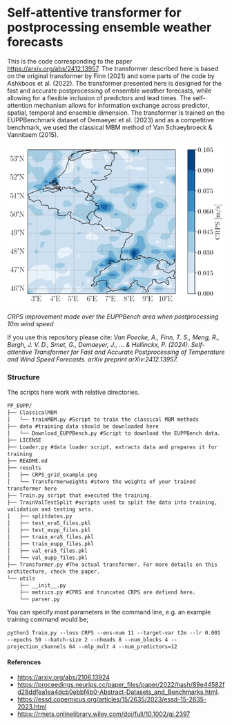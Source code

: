 # Self-attentive transformer for postprocessing ensemble weather forecasts
This is the code corresponding to the paper https://arxiv.org/abs/2412.13957. The transformer described here is based on the original transformer by Finn (2021) and some parts of the code by Ashkboos et al. (2022).  The transformer presented here is designed for the fast and accurate postprocessing of ensemble weather forecasts, while allowing for a flexible inclusion of predictors and lead times. The self-attention mechanism allows for information exchange across predictor, spatial, temporal and ensemble dimension. The transformer is trained on the EUPPBenchmark dataset of Demaeyer et al. (2023) and
as a competitive benchmark, we used the classical MBM method of Van Schaeybroeck & Vannitsem (2015). 

![CRPS improvement made over the EUPPBench area when postprocessing 10m wind speed](./results/CRPS_grid_example.png)

_CRPS improvement made over the EUPPBench area when postprocessing 10m wind speed_


If you use this repository please cite:
_Van Poecke, A., Finn, T. S., Meng, R., Bergh, J. V. D., Smet, G., Demaeyer, J., ... & Hellinckx, P. (2024). Self-attentive Transformer for Fast and Accurate Postprocessing of Temperature and Wind Speed Forecasts. arXiv preprint arXiv:2412.13957._
### Structure
The scripts here work with relative directories. 
```
PP_EUPP/
├── ClassicalMBM
│   └── trainMBM.py #Script to train the classical MBM methods 
├── data #training data should be downloaded here 
│   └── Download_EUPPBench.py #Script to download the EUPPBench data. 
├── LICENSE
├── Loader.py #data loader script, extracts data and prepares it for training
├── README.md
├── results
│   ├── CRPS_grid_example.png
│   └── Transformerweights #store the weights of your trained transformer here 
├── Train.py script that executed the training. 
├── TrainValTestSplit #scripts used to split the data into training, validation and testing sets. 
│   ├── splitdates.py
│   ├── test_era5_files.pkl
│   ├── test_eupp_files.pkl
│   ├── train_era5_files.pkl
│   ├── train_eupp_files.pkl
│   ├── val_era5_files.pkl
│   └── val_eupp_files.pkl
├── Transformer.py #The actual transformer. For more details on this architecture, check the paper. 
└── utils
    ├── __init__.py
    ├── metrics.py #CPRS and truncated CRPS are defiend here. 
    └── parser.py
```

You can specify most parameters in the command line, e.g. an example training command would be; 
```
python3 Train.py --loss CRPS --ens-num 11 --target-var t2m --lr 0.001 --epochs 50 --batch-size 2 --nheads 8 --num_blocks 4 --projection_channels 64 --mlp_mult 4 --num_predictors=12
``` 

#### References
 * https://arxiv.org/abs/2106.13924
 * https://proceedings.neurips.cc/paper_files/paper/2022/hash/89e44582fd28ddfea1ea4dcb0ebbf4b0-Abstract-Datasets_and_Benchmarks.html.
 * https://essd.copernicus.org/articles/15/2635/2023/essd-15-2635-2023.html
 * https://rmets.onlinelibrary.wiley.com/doi/full/10.1002/qj.2397
